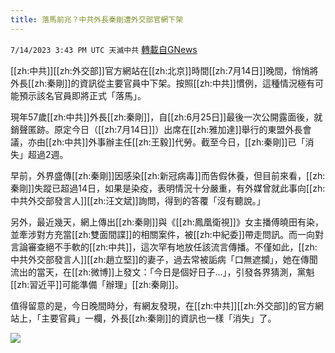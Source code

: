 ```yaml
---
title: 落馬前兆？中共外長秦剛遭外交部官網下架
---
```

`7/14/2023 3:43 PM UTC 天滅中共` [轉載自GNews](https://gnews.org/articles/1460826)

[[zh:中共]][[zh:外交部]]官方網站在[[zh:北京]]時間[[zh:7月14日]]晚間，悄悄將外長[[zh:秦剛]]的資訊從主要官員中下架。按照[[zh:中共]]慣例，這種情況極有可能預示該名官員即將正式「落馬」。

現年57歲[[zh:中共]]外長[[zh:秦剛]]，自[[zh:6月25日]]最後一次公開露面後，就銷聲匿跡。原定今日（[[zh:7月14日]]）出席在[[zh:雅加達]]舉行的東盟外長會議，亦由[[zh:中共]]外事辦主任[[zh:王毅]]代勞。截至今日，[[zh:秦剛]]已「消失」超過2週。

早前，外界盛傳[[zh:秦剛]]因感染[[zh:新冠病毒]]而告假休養，但目前來看，[[zh:秦剛]]失蹤已超過14日，如果是染疫，表明情況十分嚴重，有外媒曾就此事向[[zh:中共外交部發言人]][[zh:汪文斌]]詢問，得到的答覆「沒有聽說。」

另外，最近幾天，網上傳出[[zh:秦剛]]與《[[zh:鳳凰衛視]]》女主播傅曉田有染，並牽涉對方充當[[zh:雙面間諜]]的相關案件，被[[zh:中紀委]]帶走問訊。而一向對言論審查絕不手軟的[[zh:中共]]，這次罕有地放任該流言傳播。不僅如此，[[zh:中共外交部發言人]][[zh:趙立堅]]的妻子，過去常被詬病「口無遮攔」，她在傳聞流出的當天，在[[zh:微博]]上發文：「今日是個好日子...」，引發各界猜測，黨魁[[zh:習近平]]可能準備「辦理」[[zh:秦剛]]。

值得留意的是，今日晚間時分，有網友發現，在[[zh:中共]][[zh:外交部]]的官方網站上，「主要官員」一欄，外長[[zh:秦剛]]的資訊也一樣「消失」了。


![](https://ipfs.gnews.org/ipfs/QmRYpN5XtQ5TsQ8uWMKErU7QxMXNbzYiSMDzBsUhCRdTdf?filename=截圖_2566-07-14.jpg)


